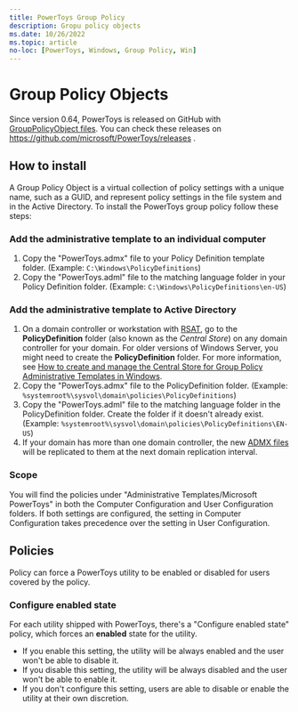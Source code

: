 ```yaml
---
title: PowerToys Group Policy
description: Gropu policy objects 
ms.date: 10/26/2022
ms.topic: article
no-loc: [PowerToys, Windows, Group Policy, Win]
---
```


# Group Policy Objects

Since version 0.64, PowerToys is released on GitHub with [GroupPolicyObject files](/previous-versions/windows/desktop/policy/group-policy-objects). You can check these releases on https://github.com/microsoft/PowerToys/releases .

## How to install

A Group Policy Object is a virtual collection of policy settings with a unique name, such as a GUID, and represent policy settings in the file system and in the Active Directory. To install the PowerToys group policy follow these steps:

### Add the administrative template to an individual computer

1. Copy the "PowerToys.admx" file to your Policy Definition template folder. (Example: `C:\Windows\PolicyDefinitions`)
2. Copy the "PowerToys.adml" file to the matching language folder in your Policy Definition folder. (Example: `C:\Windows\PolicyDefinitions\en-US`)

### Add the administrative template to Active Directory

1. On a domain controller or workstation with [RSAT](/troubleshoot/windows-server/system-management-components/remote-server-administration-tools), go to the **PolicyDefinition** folder (also known as the *Central Store*) on any domain controller for your domain. For older versions of Windows Server, you might need to create the **PolicyDefinition** folder. For more information, see [How to create and manage the Central Store for Group Policy Administrative Templates in Windows](https://support.microsoft.com/help/3087759/how-to-create-and-manage-the-central-store-for-group-policy-administra).
2. Copy the "PowerToys.admx" file to the PolicyDefinition folder. (Example: `%systemroot%\sysvol\domain\policies\PolicyDefinitions`)
3. Copy the "PowerToys.adml" file to the matching language folder in the PolicyDefinition folder. Create the folder if it doesn't already exist. (Example: `%systemroot%\sysvol\domain\policies\PolicyDefinitions\EN-US`)
4. If your domain has more than one domain controller, the new [ADMX files](/troubleshoot/windows-client/group-policy/create-and-manage-central-store) will be replicated to them at the next domain replication interval.

### Scope

You will find the policies under "Administrative Templates/Microsoft PowerToys" in both the Computer Configuration and User Configuration folders. If both settings are configured, the setting in Computer Configuration takes precedence over the setting in User Configuration.

## Policies

Policy can force a PowerToys utility to be enabled or disabled for users covered by the policy.

### Configure enabled state

For each utility shipped with PowerToys, there's a "Configure enabled state" policy, which forces an **enabled** state for the utility.

- If you enable this setting, the utility will be always enabled and the user won't be able to disable it.
- If you disable this setting, the utility will be always disabled and the user won't be able to enable it.
- If you don't configure this setting, users are able to disable or enable the utility at their own discretion.
